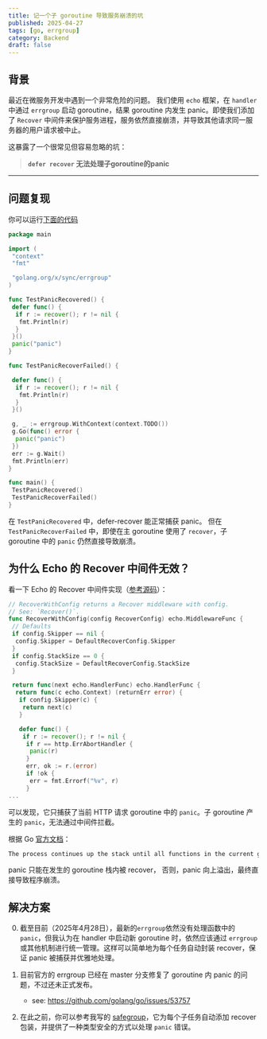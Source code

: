 ```yaml
---
title: 记一个子 goroutine 导致服务崩溃的坑
published: 2025-04-27
tags: [go, errgroup]
category: Backend
draft: false
---
```


## 背景

最近在微服务开发中遇到一个非常危险的问题。
我们使用 `echo` 框架，在 `handler` 中通过 `errgroup` 启动 goroutine，结果 goroutine 内发生 panic。即使我们添加了 `Recover` 中间件来保护服务进程，服务依然直接崩溃，并导致其他请求同一服务器的用户请求被中止。

这暴露了一个很常见但容易忽略的坑：
> **`defer recover` 无法处理子goroutine的panic**

---

## 问题复现

你可以运行[下面的代码](https://go.dev/play/p/bUHg8lPsUPn)

```go
package main

import (
 "context"
 "fmt"

 "golang.org/x/sync/errgroup"
)

func TestPanicRecovered() {
 defer func() {
  if r := recover(); r != nil {
   fmt.Println(r)
  }
 }()
 panic("panic")
}

func TestPanicRecoverFailed() {

 defer func() {
  if r := recover(); r != nil {
   fmt.Println(r)
  }
 }()

 g, _ := errgroup.WithContext(context.TODO())
 g.Go(func() error {
  panic("panic")
 })
 err := g.Wait()
 fmt.Println(err)
}

func main() {
 TestPanicRecovered()
 TestPanicRecoverFailed()
}
```

在 `TestPanicRecovered` 中，defer-recover 能正常捕获 panic。
但在 `TestPanicRecoverFailed` 中，即使在主 goroutine 使用了 `recover`，子 goroutine 中的 `panic` 仍然直接导致崩溃。

## 为什么 Echo 的 Recover 中间件无效？

看一下 Echo 的 Recover 中间件实现（[参考源码](https://github.com/labstack/echo/blob/de44c53a5b16f7dca451f337f7221a1448c92007/middleware/recover.go#L85-L130)）：

```go
// RecoverWithConfig returns a Recover middleware with config.
// See: `Recover()`.
func RecoverWithConfig(config RecoverConfig) echo.MiddlewareFunc {
 // Defaults
 if config.Skipper == nil {
  config.Skipper = DefaultRecoverConfig.Skipper
 }
 if config.StackSize == 0 {
  config.StackSize = DefaultRecoverConfig.StackSize
 }

 return func(next echo.HandlerFunc) echo.HandlerFunc {
  return func(c echo.Context) (returnErr error) {
   if config.Skipper(c) {
    return next(c)
   }

   defer func() {
    if r := recover(); r != nil {
     if r == http.ErrAbortHandler {
      panic(r)
     }
     err, ok := r.(error)
     if !ok {
      err = fmt.Errorf("%v", r)
     }
...
```

可以发现，它只捕获了当前 HTTP 请求 goroutine 中的 `panic`。子 goroutine 产生的 `panic`，无法通过中间件拦截。

根据 Go [官方文档](https://go.dev/blog/defer-panic-and-recover#:~:text=The%20process%20continues%20up%20the%20stack%20until%20all%20functions%20in%20the%20current%20goroutine%20have%20returned%2C%20at%20which%20point%20the%20program%20crashes.)：

```txt
The process continues up the stack until all functions in the current goroutine have returned, at which point the program crashes.
```

panic 只能在发生的 goroutine 栈内被 recover，
否则，panic 向上溢出，最终直接导致程序崩溃。

## 解决方案

0. 截至目前（2025年4月28日），最新的`errgroup`依然没有处理函数中的 `panic`，但我认为在 handler 中启动新 goroutine 时，依然应该通过 `errgroup` 或其他机制进行统一管理。这样可以简单地为每个任务自动封装 recover，保证 panic 被捕获并优雅地处理。

1. 目前官方的 errgroup 已经在 master 分支修复了 goroutine 内 panic 的问题，不过还未正式发布。

    - see: https://github.com/golang/go/issues/53757

2. 在此之前，你可以参考我写的 [safegroup](https://github.com/akishichinibu/safegroup)，它为每个子任务自动添加 recover 包装，并提供了一种类型安全的方式以处理 `panic` 错误。
